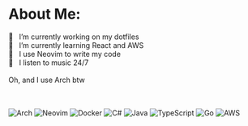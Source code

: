# About Me:
🔭 &nbsp; I’m currently working on my dotfiles<br>
🌱 &nbsp; I’m currently learning React and AWS<br>
📝 &nbsp; I use Neovim to write my code<br>
🎵 &nbsp; I listen to music 24/7<br><br>
Oh, and I use Arch btw
<br><br> <br>

![Arch](https://img.shields.io/badge/Arch%20Linux-%23339933.svg?style=for-the-badge&logo=arch-linux&color=615749&logoColor=eeeeee)
![Neovim](https://img.shields.io/badge/Neovim-%2357A143.svg?style=for-the-badge&logo=neovim&color=615749&logoColor=eeeeee)
![Docker](https://img.shields.io/badge/docker-%230db7ed.svg?style=for-the-badge&logo=docker&color=615749&logoColor=eeeeee)
![C#](https://img.shields.io/badge/c%23-%23239120.svg?style=for-the-badge&logo=c-sharp&color=615749&logoColor=eeeeee) 
![Java](https://img.shields.io/badge/java-%23ED8B00.svg?style=for-the-badge&logo=java&color=615749&logoColor=eeeeee) 
![TypeScript](https://img.shields.io/badge/typescript-%23007ACC.svg?style=for-the-badge&logo=typescript&color=615749&logoColor=eeeeee) 
![Go](https://img.shields.io/badge/go-%2300ADD8.svg?style=for-the-badge&logo=go&color=615749&logoColor=eeeeee) 
![AWS](https://img.shields.io/badge/AWS-%23FF9900.svg?style=for-the-badge&logo=amazon-aws&color=615749&logoColor=eeeeee)

<!-- Proudly created with GPRM ( https://gprm.itsvg.in ) -->
